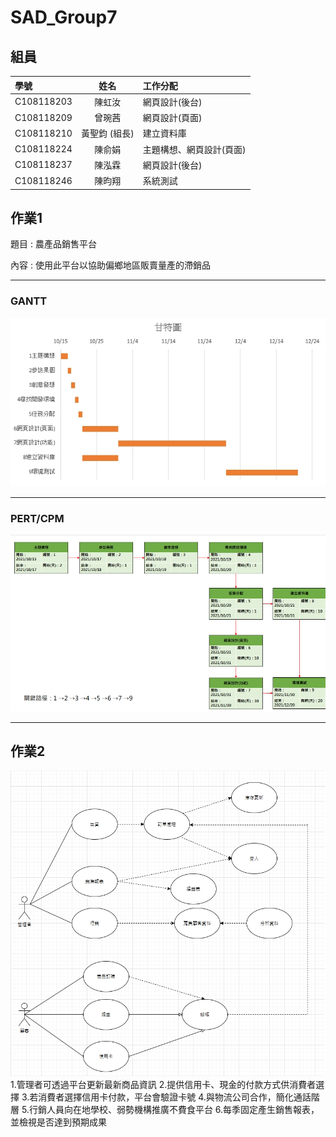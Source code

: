 # SAD_Group7
## 組員
|學號|姓名|工作分配|
|:---|:---:|:---|
|C108118203|陳虹汝|網頁設計(後台)|
|C108118209|曾琬茜|網頁設計(頁面)|
|C108118210|黃聖鈞 (組長)|建立資料庫|
|C108118224|陳俞娟|主題構想、網頁設計(頁面)|
|C108118237|陳泓霖|網頁設計(後台)|
|C108118246|陳昀翔|系統測試|
## 作業1
題目 : 農產品銷售平台

內容 : 使用此平台以協助偏鄉地區販賣量產的滯銷品

***
### GANTT
![](1634368980158.jpg)
***
### PERT/CPM
![](1634368918011.jpg)
***
## 作業2
![](1634695022700.jpg)
1.管理者可透過平台更新最新商品資訊
2.提供信用卡、現金的付款方式供消費者選擇
3.若消費者選擇信用卡付款，平台會驗證卡號
4.與物流公司合作，簡化通話階層
5.行銷人員向在地學校、弱勢機構推廣不費食平台
6.每季固定產生銷售報表，並檢視是否達到預期成果
